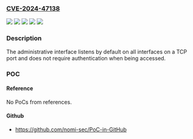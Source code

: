 ### [CVE-2024-47138](https://cve.mitre.org/cgi-bin/cvename.cgi?name=CVE-2024-47138)
![](https://img.shields.io/static/v1?label=Product&message=myPRO%20Manager&color=blue)
![](https://img.shields.io/static/v1?label=Product&message=myPRO%20Runtime&color=blue)
![](https://img.shields.io/static/v1?label=Version&message=0%3C%201.3%20&color=brighgreen)
![](https://img.shields.io/static/v1?label=Version&message=0%3C%209.2.1%20&color=brighgreen)
![](https://img.shields.io/static/v1?label=Vulnerability&message=CWE-306%20Missing%20Authentication%20for%20Critical%20Function&color=brighgreen)

### Description

The administrative interface listens by default on all interfaces on a TCP port and does not require authentication when being accessed.

### POC

#### Reference
No PoCs from references.

#### Github
- https://github.com/nomi-sec/PoC-in-GitHub

